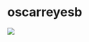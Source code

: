 # oscarreyesb
<img src="https://www.laroja.cl/new/la-roja-y-sus-estadisticas-en-el-titulo-de-la-copa-america">
